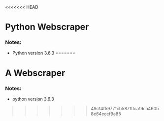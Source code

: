 <<<<<<< HEAD
# Python Webscraper



### Notes:

- Python version 3.6.3
=======
# A Webscraper

### Notes:

- python version 3.6.3
>>>>>>> 49c14f59771cb58710ca19ca460b8e64eccf9a85
